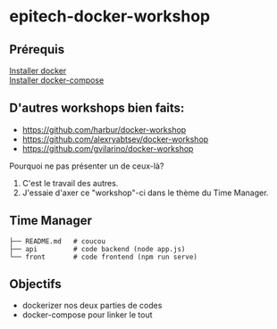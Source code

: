 # epitech-docker-workshop

## Prérequis

[Installer docker](https://docs.docker.com/install/)  
[Installer docker-compose](https://docs.docker.com/compose/install/)

## D'autres workshops bien faits:
  - https://github.com/harbur/docker-workshop
  - https://github.com/alexryabtsev/docker-workshop
  - https://github.com/gvilarino/docker-workshop

Pourquoi ne pas présenter un de ceux-là? 
1) C'est le travail des autres.
2) J'essaie d'axer ce "workshop"-ci dans le thème du Time Manager.


## Time Manager
```
├── README.md   # coucou 
├── api         # code backend (node app.js)
└── front       # code frontend (npm run serve)
```

## Objectifs
 - dockerizer nos deux parties de codes
 - docker-compose pour linker le tout
 